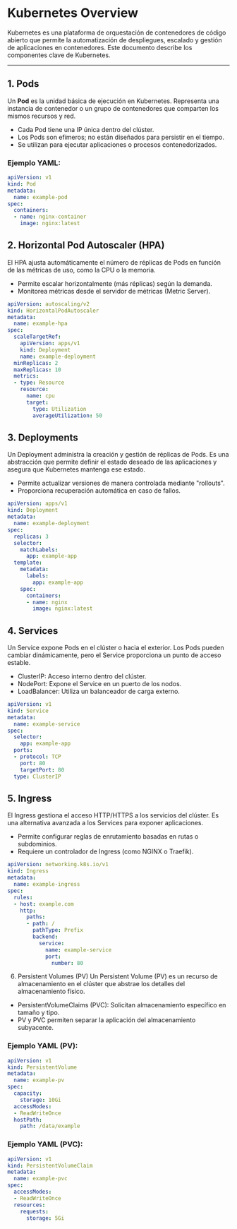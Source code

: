 # Kubernetes Overview

Kubernetes es una plataforma de orquestación de contenedores de código abierto que permite la automatización de despliegues, escalado y gestión de aplicaciones en contenedores. Este documento describe los componentes clave de Kubernetes.

---

## **1. Pods**
Un **Pod** es la unidad básica de ejecución en Kubernetes. Representa una instancia de contenedor o un grupo de contenedores que comparten los mismos recursos y red.

- Cada Pod tiene una IP única dentro del clúster.
- Los Pods son efímeros; no están diseñados para persistir en el tiempo.
- Se utilizan para ejecutar aplicaciones o procesos contenedorizados.

### Ejemplo YAML:
```yaml
apiVersion: v1
kind: Pod
metadata:
  name: example-pod
spec:
  containers:
  - name: nginx-container
    image: nginx:latest
```

## 2. Horizontal Pod Autoscaler (HPA)
El HPA ajusta automáticamente el número de réplicas de Pods en función de las métricas de uso, como la CPU o la memoria.

- Permite escalar horizontalmente (más réplicas) según la demanda.
- Monitorea métricas desde el servidor de métricas (Metric Server).

```yaml
apiVersion: autoscaling/v2
kind: HorizontalPodAutoscaler
metadata:
  name: example-hpa
spec:
  scaleTargetRef:
    apiVersion: apps/v1
    kind: Deployment
    name: example-deployment
  minReplicas: 2
  maxReplicas: 10
  metrics:
  - type: Resource
    resource:
      name: cpu
      target:
        type: Utilization
        averageUtilization: 50

```

## 3. Deployments
Un Deployment administra la creación y gestión de réplicas de Pods. Es una abstracción que permite definir el estado deseado de las aplicaciones y asegura que Kubernetes mantenga ese estado.

- Permite actualizar versiones de manera controlada mediante "rollouts".
- Proporciona recuperación automática en caso de fallos.

```yaml
apiVersion: apps/v1
kind: Deployment
metadata:
  name: example-deployment
spec:
  replicas: 3
  selector:
    matchLabels:
      app: example-app
  template:
    metadata:
      labels:
        app: example-app
    spec:
      containers:
      - name: nginx
        image: nginx:latest

```

## 4. Services
Un Service expone Pods en el clúster o hacia el exterior. Los Pods pueden cambiar dinámicamente, pero el Service proporciona un punto de acceso estable.

- ClusterIP: Acceso interno dentro del clúster.
- NodePort: Expone el Service en un puerto de los nodos.
- LoadBalancer: Utiliza un balanceador de carga externo.

```yaml
apiVersion: v1
kind: Service
metadata:
  name: example-service
spec:
  selector:
    app: example-app
  ports:
  - protocol: TCP
    port: 80
    targetPort: 80
  type: ClusterIP

```

## 5. Ingress
El Ingress gestiona el acceso HTTP/HTTPS a los servicios del clúster. Es una alternativa avanzada a los Services para exponer aplicaciones.

- Permite configurar reglas de enrutamiento basadas en rutas o subdominios.
- Requiere un controlador de Ingress (como NGINX o Traefik).

```yaml
apiVersion: networking.k8s.io/v1
kind: Ingress
metadata:
  name: example-ingress
spec:
  rules:
  - host: example.com
    http:
      paths:
      - path: /
        pathType: Prefix
        backend:
          service:
            name: example-service
            port:
              number: 80
```

6. Persistent Volumes (PV)
Un Persistent Volume (PV) es un recurso de almacenamiento en el clúster que abstrae los detalles del almacenamiento físico.

- PersistentVolumeClaims (PVC): Solicitan almacenamiento específico en tamaño y tipo.
- PV y PVC permiten separar la aplicación del almacenamiento subyacente.

### Ejemplo YAML (PV):
```yaml
apiVersion: v1
kind: PersistentVolume
metadata:
  name: example-pv
spec:
  capacity:
    storage: 10Gi
  accessModes:
  - ReadWriteOnce
  hostPath:
    path: /data/example

```

### Ejemplo YAML (PVC):
```yaml
apiVersion: v1
kind: PersistentVolumeClaim
metadata:
  name: example-pvc
spec:
  accessModes:
  - ReadWriteOnce
  resources:
    requests:
      storage: 5Gi

```
